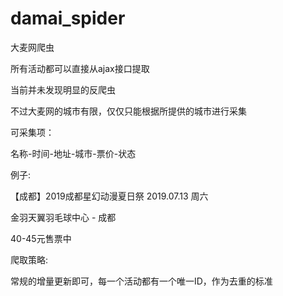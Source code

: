 # damai_spider
大麦网爬虫

所有活动都可以直接从ajax接口提取

当前并未发现明显的反爬虫

不过大麦网的城市有限，仅仅只能根据所提供的城市进行采集


可采集项：

名称-时间-地址-城市-票价-状态

例子:

【成都】2019成都星幻动漫夏日祭
2019.07.13 周六

金羽天翼羽毛球中心 - 成都

40-45元售票中


爬取策略:

常规的增量更新即可，每一个活动都有一个唯一ID，作为去重的标准
